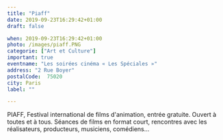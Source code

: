 ```yaml
---
title: "Piaff"
date: 2019-09-23T16:29:42+01:00
draft: false

when: 2019-09-23T16:29:42+01:00
photo: /images/piaff.PNG
categorie: ["Art et Culture"]
important: true
eventname: "Les soirées cinéma « Les Spéciales »"
address: "2 Rue Boyer"
postalCode:  75020
city: Paris
label: ""

---
```


PIAFF, Festival international de films d'animation, entrée gratuite. Ouvert à toutes et à tous. Séances de films en format court, rencontres avec les réalisateurs, producteurs, musiciens, comédiens...